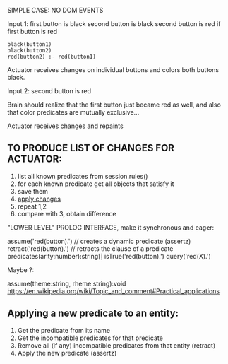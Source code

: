 SIMPLE CASE: NO DOM EVENTS

Input 1:
first button is black
second button is black
second button is red if first button is red

```
black(button1)
black(button2)
red(button2) :- red(button1)
```

Actuator receives changes on individual buttons and colors both buttons black.

Input 2:
second button is red

Brain should realize that the first button just became red as well, and also that color predicates are mutually exclusive...

Actuator receives changes and repaints


## TO PRODUCE LIST OF CHANGES FOR ACTUATOR:

1. list all known predicates from session.rules()
2. for each known predicate get all objects that satisfy it
3. save them
3. [apply changes](#applying-a-new-predicate-to-an-entity) 
4. repeat 1,2
5. compare with 3, obtain difference 

"LOWER LEVEL" PROLOG INTERFACE, make it synchronous and eager:

assume('red(button).')  // creates a dynamic predicate (assertz)
retract('red(button).') // retracts the clause of a predicate 
predicates(arity:number):string[]
isTrue('red(button).')
query('red(X).')

Maybe ?:

assume(theme:string, rheme:string):void
https://en.wikipedia.org/wiki/Topic_and_comment#Practical_applications


## Applying a new predicate to an entity:

1. Get the predicate from its name
2. Get the incompatible predicates for that predicate
3. Remove all (if any) incompatible predicates from that entity (retract)
4. Apply the new predicate (assertz)


